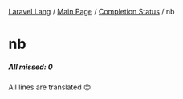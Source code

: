 [Laravel Lang](https://github.com/Laravel-Lang/lang) / [Main Page](../index.md) / [Completion Status](../status.md) / nb

# nb

##### All missed: 0

All lines are translated 😊


